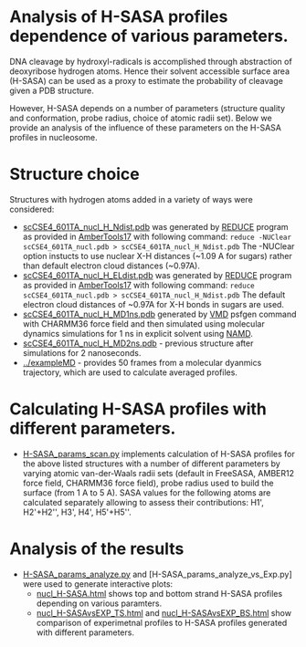 # Analysis of H-SASA profiles dependence of various parameters.

DNA cleavage by hydroxyl-radicals is accomplished through abstraction of deoxyribose hydrogen atoms. Hence their solvent accessible surface area (H-SASA) can be used as a proxy to estimate the probability of cleavage given a PDB structure.

However, H-SASA depends on a number of parameters (structure quality and conformation, probe radius, choice of atomic radii set). Below we provide an analysis of the influence of these parameters on the H-SASA profiles in nucleosome.
# Structure choice
Structures with hydrogen atoms added in a variety of ways were considered:
- [scCSE4_601TA_nucl_H_Ndist.pdb](data/structures/scCSE4_601TA_nucl_H_Ndist.pdb) was generated by [REDUCE](http://kinemage.biochem.duke.edu/software/reduce.php) program as provided in [AmberTools17](http://ambermd.org/#AmberTools) with following command:
`reduce -NUClear scCSE4_601TA_nucl.pdb > scCSE4_601TA_nucl_H_Ndist.pdb`
The -NUClear option instucts to use nuclear X-H distances (~1.09 A for sugars) rather than default electron cloud distances (~0.97A).
- [scCSE4_601TA_nucl_H_ELdist.pdb](data/structures/scCSE4_601TA_nucl_H_ELdist.pdb) was generated by [REDUCE](http://kinemage.biochem.duke.edu/software/reduce.php) program as provided in [AmberTools17](http://ambermd.org/#AmberTools) with following command:
`reduce scCSE4_601TA_nucl.pdb > scCSE4_601TA_nucl_H_Ndist.pdb`
The default electron cloud distances of ~0.97A for X-H bonds in sugars are used.
- [scCSE4_601TA_nucl_H_MD1ns.pdb](data/structures/scCSE4_601TA_nucl_H_MD1ns.pdb) generated by [VMD](http://www.ks.uiuc.edu/Research/vmd/) psfgen command with CHARMM36 force field and then simulated using molecular dynamics simulations for 1 ns in explicit solvent using [NAMD](http://www.ks.uiuc.edu/Research/namd/).
- [scCSE4_601TA_nucl_H_MD2ns.pdb](data/structures/scCSE4_601TA_nucl_H_MD2ns.pdb) - previous structure after simulations for 2 nanoseconds.
- [../exampleMD](../exampleMD) - provides 50 frames from a molecular dyanmics trajectory, which are used to calculate averaged profiles.

# Calculating H-SASA profiles with different parameters.
- [H-SASA_params_scan.py](H-SASA_params_scan.py) implements calculation of H-SASA profiles for the above listed structures with a number of different parameters by varying atomic van-der-Waals radii sets (default in FreeSASA, AMBER12 force field, CHARMM36 force field), probe radius used to build the surface (from 1 A to 5 A). SASA values for the following atoms are calculated separately allowing to assess their contributions: H1', H2'+H2'', H3', H4', H5'+H5''.

# Analysis of the results
- [H-SASA_params_analyze.py](H-SASA_params_analyze.py) and [H-SASA_params_analyze_vs_Exp.py] were used to generate interactive plots:
    - [nucl_H-SASA.html](https://ncbi.github.io/HYDROID/example1/results/nucl_H-SASA.html) shows top and bottom strand H-SASA profiles depending on various paramters.
    - [nucl_H-SASAvsEXP_TS.html](https://ncbi.github.io/HYDROID/example1/results/nucl_H-SASAvsEXP_TS.html) and [nucl_H-SASAvsEXP_BS.html](https://ncbi.github.io/HYDROID/example1/results/nucl_H-SASAvsEXP_BS.html) show comparison of experimetnal profiles to H-SASA profiles generated with different parameters.



